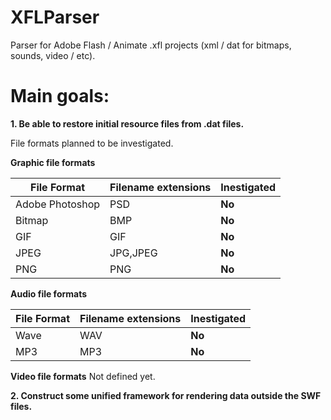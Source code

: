 # XFLParser
Parser for Adobe Flash / Animate .xfl projects (xml / dat for bitmaps, sounds, video / etc).

# Main goals:

**1. Be able to restore initial resource files from .dat files.**

File formats planned to be investigated.

**Graphic file formats**

File Format|Filename extensions|Inestigated
------------ | ------------- | -------------
Adobe Photoshop|PSD|**No**
Bitmap|BMP|**No**
GIF|GIF|**No**
JPEG|JPG,JPEG|**No**
PNG|PNG|**No**

**Audio file formats**

File Format|Filename extensions|Inestigated
------------ | ------------- | -------------
Wave|WAV|**No**
MP3|MP3|**No**

**Video file formats**
Not defined yet.

**2. Construct some unified framework for rendering data outside the SWF files.**